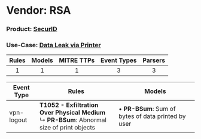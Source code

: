 Vendor: RSA
===========
### Product: [SecurID](../ds_rsa_securid.md)
### Use-Case: [Data Leak via Printer](../../../../UseCases/uc_data_leak_via_printer.md)

| Rules | Models | MITRE TTPs | Event Types | Parsers |
|:-----:|:------:|:----------:|:-----------:|:-------:|
|   1   |   1    |     1      |      3      |    3    |

| Event Type | Rules                                                                                                 | Models                                                  |
| ---------- | ----------------------------------------------------------------------------------------------------- | ------------------------------------------------------- |
| vpn-logout | <b>T1052 - Exfiltration Over Physical Medium</b><br> ↳ <b>PR-BSum</b>: Abnormal size of print objects |  • <b>PR-BSum</b>: Sum of bytes of data printed by user |